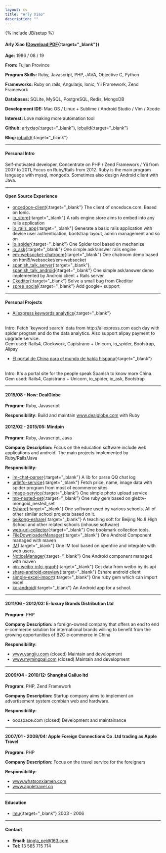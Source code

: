 ```yaml
---
layout: cv
title: "Arly Xiao"
description: ""
---
```

{% include JB/setup %}


#### Arly Xiao ([Download PDF](http://iobuild.github.io/self.pdf){:target="_blank"})


**Age:** 1986 / 08 / 19

**From:** Fujian Province

**Program Skills:** Ruby, Javascript, PHP, JAVA, Objective C, Python

**Frameworks:**
Ruby on rails, Angularjs, Ionic, Yii Framework, Zend Framework

**Databases:** SQLite, MySQL, PostgreSQL, Redis, MongoDB

**Development IDE:** Mac OS / Linux + Sublime / Android Studio / Vim / Xcode

**Interest:** Love making more automation tool






**Github:** 
[arlyxiao](https://github.com/arlyxiao){:target="_blank"}, 
[iobuild](https://github.com/iobuild){:target="_blank"}

**Blog:** 
[iobuild](http://iobuild.github.io){:target="_blank"}



***


#### Personal Intro
Self-motivated developer, Concentrate on PHP / Zend Framework / Yii from 2007 to 2011, Focus on Ruby/Rails from 2012. Ruby is the main program language with mysql, mongodb. Sometimes also design Android client with Java.


***




#### Open Source Experience

* [oncedoce-client](https://github.com/arlyxiao/oncedoce-client){:target="_blank"} The client of oncedoce.com. Based on Ionic.
* [io_store](https://github.com/iobuild/io_store){:target="_blank"} A rails engine store aims to embed into any rails application
* [io_rails_app](https://github.com/iobuild/io_rails_app){:target="_blank"} Generate a basic rails application with devise user authentication, bootstrap layout, admin management and so on
* [io_spider](https://github.com/iobuild/io_spider){:target="_blank"} One Spider tool based on mechanize
* [io_ask](https://github.com/iobuild/io_ask){:target="_blank"} One simple ask/answer rails engine
* [em-websocket-chatroom](https://github.com/arlyxiao/em-websocket-chatroom){:target="_blank"} One chatroom demo based on html5/websocket/em-websocket 
* [spanish_talk_server](https://github.com/arlyxiao/spanish_talk_server){:target="_blank"}, [spanish_talk_android](https://github.com/arlyxiao/spanish_talk_android){:target="_blank"} One simple ask/answer demo implemented by Android client + Rails server
* [Ckeditor](https://github.com/galetahub/ckeditor/pull/489){:target="_blank"} Solve a small bug from Ckeditor
* [spree_social](https://github.com/spree-contrib/spree_social/pull/45){:target="_blank"} Add google+ support



***

#### Personal Projects
* [Aliexpress keywords analytics](http://smt.so){:target="_blank"} 
<br />
Intro: Fetch 'keyword search' data from http://aliexpress.com each day with spider program and do the data analytics. Also support alipay payment to upgrade service.
<br />
Gem used: Rails4, Clockwork, Capistrano + Unicorn, io_spider, Bootstrap, Alipay

* [El portal de China para el mundo de habla hispana](http://oncedoce.com){:target="_blank"} 
<br />
Intro: It's a portal site for the people speak Spanish to know more China.
<br />
Gem used: Rails4, Capistrano + Unicorn, io_spider, io_ask, Bootstrap


***

#### 2015/08 - Now: DealGlobe

**Program:** Ruby, Javascript

**Responsibility:**
Build and maintain www.dealglobe.com with Ruby

#### 2012/02 - 2015/05: Mindpin

**Program:** Ruby, Javascript, Java

**Company Description:** Focus on the education software include web applications and android. The main projects implemented by Ruby/Rails/Java

**Responsibility:**

* [im-chat-parser](https://github.com/arlyxiao/im-chat-parser){:target="_blank"} A lib for parse QQ chat log
* [urlinfo-service](https://github.com/mindpin/urlinfo-service){:target="_blank"} Fetch price, name, image data with spider program from most of ecommerce sites
* [image-service](https://github.com/mindpin/image-service){:target="_blank"} One simple photo upload service
* [mp-nested-set](https://github.com/mindpin/mp-nested-set){:target="_blank"} One ruby gem based on glebtv-mongoid_nested_set
* [Eshare](https://github.com/mindpin/eshare){:target="_blank"} One software used by various schools. All of other similar school projects based on it.
* [beikong-eshare](https://github.com/mindpin/beikong-eshare){:target="_blank"} A teaching soft for Beijing No.8 High School and other related schools (inhouse software)
* [web-url-collector](https://github.com/mindpin/web-url-collector){:target="_blank"} One bookmark collection tools.
* [FileDownloaderManager](https://github.com/mindpin/FileDownloaderManager){:target="_blank"} One Android Component managed with maven
* [IM](https://github.com/mindpin/knowledge-space-net-lib/wiki/%E5%9C%A8%E7%8E%B0%E6%9C%89web%E6%9C%8D%E5%8A%A1%E4%B8%8B%E9%83%A8%E7%BD%B2openfire%E5%B9%B6%E6%95%B4%E5%90%88%E7%94%A8%E6%88%B7%E7%9A%84%E6%96%B9%E6%A1%88){:target="_blank"} One IM tool based on openfire and integrate with web users.
* [NoticeManager](https://github.com/mindpin/NoticeManager){:target="_blank"} One Android component managed with maven
* [pin-weibo-info-graph](https://github.com/mindpin/pin-weibo-info-graph){:target="_blank"} Get data from weibo by its api
* [share-android-preview](https://github.com/mindpin/eshare-android-preview){:target="_blank"} Eshare android client
* [simple-excel-import](https://github.com/mindpin/simple-excel-import){:target="_blank"} One ruby gem which can import excel
* [kc-android](https://github.com/mindpin/kc-android){:target="_blank"} An Android app for a school.


***

#### 2011/06 - 2012/02: E-luxury Brands Distribution Ltd

**Program:** PHP

**Company Description:** a foreign-owned company that offers an end to end e-commerce solution for international brands willing to benefit from the growing opportunities of B2C e-commerce in China

**Responsibility:**

* www.yangjiu.com (closed) Maintain and development
* www.mymingpai.com (closed) Maintain and development


***



#### 2009/04 - 2010/12: Shanghai Cailuo ltd

**Program:** PHP, Zend Framework

**Company Description:** Startup company aims to implement an advertisement system combian web and hardware.

**Responsibility:**

* ooospace.com (closed) Development and maintainance




***



#### 2007/01 - 2008/04: Apple Foreign Connections Co .Ltd trading as Apple Travel

**Program:** PHP

**Company Description:** Focus on the travel service for the foreigners

**Responsibility:**

* www.whatsonxiamen.com
* www.appletravel.cn


***


#### Education
* [lmu](http://www.lmu.cn){:target="_blank"} 2003 - 2006



***



#### Contact
* **Email:** kingla_pei@163.com
* **Tel:** 13 585 715 714



